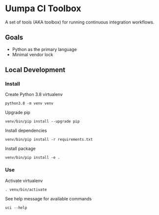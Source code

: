 # Uumpa CI Toolbox

A set of tools (AKA toolbox) for running continuous integration workflows.

## Goals

* Python as the primary language
* Minimal vendor lock

## Local Development

### Install

Create Python 3.8 virtualenv

```
python3.8 -m venv venv
```

Upgrade pip

```
venv/bin/pip install --upgrade pip
```

Install dependencies

```
venv/bin/pip install -r requirements.txt
```

Install package

```
venv/bin/pip install -e .
```

### Use

Activate virtualenv

```
. venv/bin/activate
```

See help message for available commands

```
uci --help
```